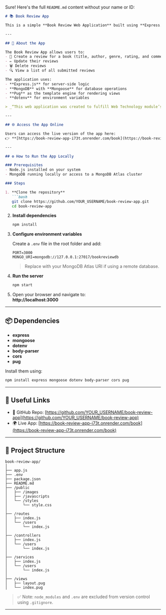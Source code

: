 Sure! Here's the full `README.md` content without your name or ID:

```markdown
# 📚 Book Review App

This is a simple **Book Review Web Application** built using **Express.js** and **Node.js**, developed to demonstrate core concepts of web development such as **CRUD operations**, **routing**, **template rendering**, and **MongoDB integration**.

---

## 📌 About the App

The Book Review App allows users to:
- 📖 Create a review for a book (title, author, genre, rating, and comments)
- ✏️ Update their reviews
- 🗑️ Delete reviews
- 🔍 View a list of all submitted reviews

The application uses:
- **Express.js** for server-side logic
- **MongoDB** with **Mongoose** for database operations
- **Pug** as the template engine for rendering views
- **dotenv** for environment variables

> _“This web application was created to fulfill Web Technology module’s requirements and does not represent an actual company or service.”_

---

## 🌐 Access the App Online

Users can access the live version of the app here:  
👉 **[https://book-review-app-i73t.onrender.com/book](https://book-review-app-i73t.onrender.com/book)**

---

## ⚙️ How to Run the App Locally

### Prerequisites
- Node.js installed on your system
- MongoDB running locally or access to a MongoDB Atlas cluster

### Steps

1. **Clone the repository**
   ```bash
   git clone https://github.com/YOUR_USERNAME/book-review-app.git
   cd book-review-app
   ```

2. **Install dependencies**
   ```bash
   npm install
   ```

3. **Configure environment variables**

   Create a `.env` file in the root folder and add:
   ```env
   PORT=3000
   MONGO_URI=mongodb://127.0.0.1:27017/bookreviewdb
   ```

   > Replace with your MongoDB Atlas URI if using a remote database.

4. **Run the server**
   ```bash
   npm start
   ```

5. Open your browser and navigate to:  
   **http://localhost:3000**

---

## 📦 Dependencies

- **express**
- **mongoose**
- **dotenv**
- **body-parser**
- **cors**
- **pug**

Install them using:
```bash
npm install express mongoose dotenv body-parser cors pug
```

---

## 🔗 Useful Links

- 🔗 GitHub Repo: [https://github.com/YOUR_USERNAME/book-review-app](https://github.com/YOUR_USERNAME/book-review-app)
- 🌍 Live App: [https://book-review-app-i73t.onrender.com/book](https://book-review-app-i73t.onrender.com/book)

---

## 📁 Project Structure

```
book-review-app/
│
├── app.js
├── .env
├── package.json
├── README.md
├── /public
│   ├── /images
│   ├── /javascripts
│   └── /styles
│       └── style.css
│
├── /routes
│   ├── index.js
│   └── /users
│       └── index.js
│
├── /controllers
│   ├── index.js
│   └── /users
│       └── index.js
│
├── /services
│   ├── index.js
│   └── /users
│       └── index.js
│
├── /views
│   ├── layout.pug
│   └── index.pug
```

> ✅ Note: `node_modules` and `.env` are excluded from version control using `.gitignore`.

---
```
